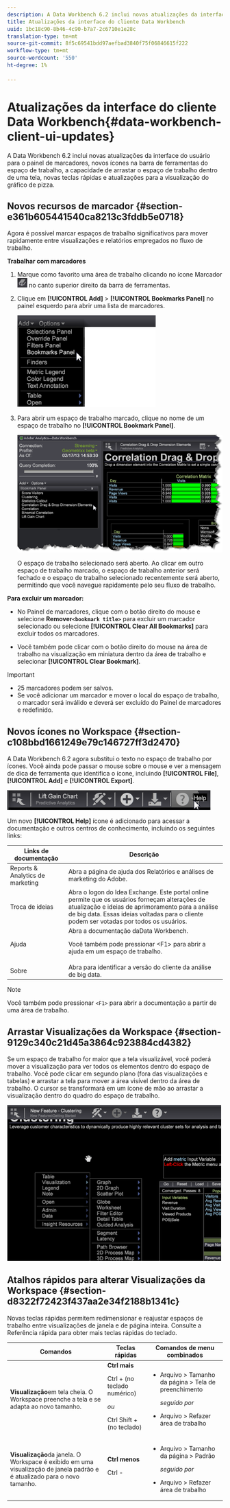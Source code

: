 ```yaml
---
description: A Data Workbench 6.2 inclui novas atualizações da interface do usuário para o painel de marcadores, novos ícones na barra de ferramentas do espaço de trabalho, a capacidade de arrastar o espaço de trabalho dentro de uma tela, novas teclas rápidas e atualizações para a visualização do gráfico de pizza.
title: Atualizações da interface do cliente Data Workbench
uuid: 1bc18c90-8b46-4c90-b7a7-2c6710e1e28c
translation-type: tm+mt
source-git-commit: 8f5c69541bdd97aefbad3840f75f06846615f222
workflow-type: tm+mt
source-wordcount: '550'
ht-degree: 1%

---
```



# Atualizações da interface do cliente Data Workbench{#data-workbench-client-ui-updates}

A Data Workbench 6.2 inclui novas atualizações da interface do usuário para o painel de marcadores, novos ícones na barra de ferramentas do espaço de trabalho, a capacidade de arrastar o espaço de trabalho dentro de uma tela, novas teclas rápidas e atualizações para a visualização do gráfico de pizza.

## Novos recursos de marcador {#section-e361b605441540ca8213c3fddb5e0718}

Agora é possível marcar espaços de trabalho significativos para mover rapidamente entre visualizações e relatórios empregados no fluxo de trabalho.

**Trabalhar com marcadores**

1. Marque como favorito uma área de trabalho clicando no ícone Marcador ![](assets/bookmark_icon.png) no canto superior direito da barra de ferramentas.
1. Clique em **[!UICONTROL Add]** > **[!UICONTROL Bookmarks Panel]** no painel esquerdo para abrir uma lista de marcadores.

   ![](assets/bookmarks_panel.png)

1. Para abrir um espaço de trabalho marcado, clique no nome de um espaço de trabalho no **[!UICONTROL Bookmark Panel]**.

   ![](assets/bookmarks_panel_left.png)

   O espaço de trabalho selecionado será aberto. Ao clicar em outro espaço de trabalho marcado, o espaço de trabalho anterior será fechado e o espaço de trabalho selecionado recentemente será aberto, permitindo que você navegue rapidamente pelo seu fluxo de trabalho.

**Para excluir um marcador:**

* No Painel de marcadores, clique com o botão direito do mouse e selecione **Remover`<bookmark title>`** para excluir um marcador selecionado ou selecione **[!UICONTROL Clear All Bookmarks]** para excluir todos os marcadores.

* Você também pode clicar com o botão direito do mouse na área de trabalho na visualização em miniatura dentro da área de trabalho e selecionar **[!UICONTROL Clear Bookmark]**.

>[!IMPORTANT]
>
>* 25 marcadores podem ser salvos.
>* Se você adicionar um marcador e mover o local do espaço de trabalho, o marcador será inválido e deverá ser excluído do Painel de marcadores e redefinido.

>



## Novos ícones no Workspace {#section-c108bbd1661249e79c146727ff3d2470}

A Data Workbench 6.2 agora substitui o texto no espaço de trabalho por ícones. Você ainda pode passar o mouse sobre o mouse e ver a mensagem de dica de ferramenta que identifica o ícone, incluindo **[!UICONTROL File]**, **[!UICONTROL Add]** e **[!UICONTROL Export]**.

![](assets/new_icons.png)

Um novo **[!UICONTROL Help]** ícone é adicionado para acessar a documentação e outros centros de conhecimento, incluindo os seguintes links:

<table id="table_64BBC67B1BB44B1197FF7E5E7B067696"> 
 <thead> 
  <tr> 
   <th colname="col1" class="entry"> Links de documentação </th> 
   <th colname="col2" class="entry"> Descrição </th> 
  </tr>
 </thead>
 <tbody> 
  <tr> 
   <td colname="col1"> Reports &amp; Analytics de marketing </td> 
   <td colname="col2">Abra a página de ajuda dos Relatórios e análises <span class="uicontrol"> de marketing do</span> Adobe. </td> 
  </tr> 
  <tr> 
   <td colname="col1"> Troca de ideias </td> 
   <td colname="col2">Abra o logon <span class="uicontrol"></span>do Idea Exchange. Este portal online permite que os usuários forneçam alterações de atualização e ideias de aprimoramento para a análise de big data. Essas ideias voltadas para o cliente podem ser votadas por todos os usuários. </td> 
  </tr> 
  <tr> 
   <td colname="col1"> Ajuda </td> 
   <td colname="col2">Abra a documentação <span class="uicontrol"> da</span>Data Workbench. <p>Você também pode pressionar <span class="uicontrol"> &lt;F1&gt;</span> para abrir a ajuda em um espaço de trabalho. </p> </td> 
  </tr> 
  <tr> 
   <td colname="col1"> Sobre </td> 
   <td colname="col2">Abra para identificar a versão <span class="uicontrol"> do</span> cliente da análise de big data. </td> 
  </tr> 
 </tbody> 
</table>

>[!NOTE]
>
>Você também pode pressionar `<F1>` para abrir a documentação a partir de uma área de trabalho.

## Arrastar Visualizações da Workspace {#section-9129c340c21d45a3864c923884cd4382}

Se um espaço de trabalho for maior que a tela visualizável, você poderá mover a visualização para ver todos os elementos dentro do espaço de trabalho. Você pode clicar em segundo plano (fora das visualizações e tabelas) e arrastar a tela para mover a área visível dentro da área de trabalho. O cursor se transformará em um ícone de mão ao arrastar a visualização dentro do quadro do espaço de trabalho.

![](assets/drag_workspace.png)

## Atalhos rápidos para alterar Visualizações da Workspace {#section-d8322f72423f437aa2e34f2188b1341c}

Novas teclas rápidas permitem redimensionar e reajustar espaços de trabalho entre visualizações de janela e de página inteira. Consulte a Referência [](https://docs.adobe.com/content/help/en/data-workbench/using/client/visualizations/c-qk-ref.html) rápida para obter mais teclas rápidas do teclado.

<table id="table_A01C514C99F043338D183A6839E03DEA"> 
 <thead> 
  <tr> 
   <th colname="col1" class="entry"> Comandos </th> 
   <th colname="col2" class="entry"> Teclas rápidas </th> 
   <th colname="col3" class="entry"> Comandos de menu combinados </th> 
  </tr>
 </thead>
 <tbody> 
  <tr> 
   <td colname="col1"><b>Visualização</b>em tela cheia. O Workspace preenche a tela e se adapta ao novo tamanho. </td> 
   <td colname="col2"><b>Ctrl mais</b> <p>Ctrl + (no teclado numérico) </p> <p><i>ou</i> </p> <p>Ctrl Shift + (no teclado) </p> </td> 
   <td colname="col3"> 
    <ul id="ul_C7C731B894D946D9916F50806F015857"> 
     <li id="li_452B4C119B1A40038A408CFFC53653A9">Arquivo &gt; Tamanho da página &gt; Tela de preenchimento <p><i>seguido por</i> </p> </li> 
     <li id="li_DE9B8B31B9F24A6AA68A1D0DB886B501">Arquivo &gt; Refazer área de trabalho </li> 
    </ul> </td> 
  </tr> 
  <tr> 
   <td colname="col1"><b>Visualização</b>da janela. O Workspace é exibido em uma visualização de janela padrão e é atualizado para o novo tamanho. </td> 
   <td colname="col2"><b>Ctrl menos</b> <p>Ctrl - </p> </td> 
   <td colname="col3"> 
    <ul id="ul_3474B9EFD69343C09BC84E485D896C28"> 
     <li id="li_820BAED76FF24A5785E6D89C5C692DD5">Arquivo &gt; Tamanho da página &gt; Padrão <p><i>seguido por</i> </p> </li> 
     <li id="li_337789F282CE4C2C990C67B115782454">Arquivo &gt; Refazer área de trabalho </li> 
    </ul> </td> 
  </tr> 
 </tbody> 
</table>

